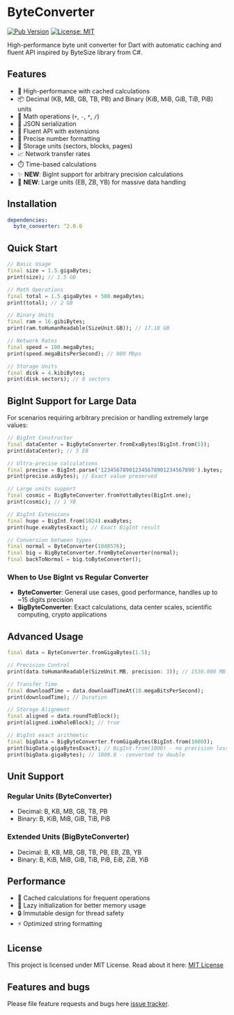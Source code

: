 # ByteConverter

[![Pub Version](https://img.shields.io/pub/v/byte_converter)](https://pub.dev/packages/byte_converter)
[![License: MIT](https://img.shields.io/badge/License-MIT-blue.svg)](LICENSE)

High-performance byte unit converter for Dart with automatic caching and fluent API inspired by ByteSize library from C#.

## Features

- 🚀 High-performance with cached calculations
- 📦 Decimal (KB, MB, GB, TB, PB) and Binary (KiB, MiB, GiB, TiB, PiB) units
- 🔢 Math operations (`+`, `-`, `*`, `/`)
- 🔄 JSON serialization
- 💫 Fluent API with extensions
- 📐 Precise number formatting
- 🧮 Storage units (sectors, blocks, pages)
- 📈 Network transfer rates
- ⏱️ Time-based calculations
- ✨ **NEW**: BigInt support for arbitrary precision calculations
- 🌌 **NEW**: Large units (EB, ZB, YB) for massive data handling

## Installation

```yaml
dependencies:
  byte_converter: ^2.0.0
```

## Quick Start

```dart
// Basic Usage
final size = 1.5.gigaBytes;
print(size); // 1.5 GB

// Math Operations
final total = 1.5.gigaBytes + 500.megaBytes;
print(total); // 2 GB

// Binary Units
final ram = 16.gibiBytes;
print(ram.toHumanReadable(SizeUnit.GB)); // 17.18 GB

// Network Rates
final speed = 100.megaBytes;
print(speed.megaBitsPerSecond); // 800 Mbps

// Storage Units
final disk = 4.kibiBytes;
print(disk.sectors); // 8 sectors
```

## BigInt Support for Large Data

For scenarios requiring arbitrary precision or handling extremely large values:

```dart
// BigInt Constructor
final dataCenter = BigByteConverter.fromExaBytes(BigInt.from(5));
print(dataCenter); // 5 EB

// Ultra-precise calculations
final precise = BigInt.parse('123456789012345678901234567890').bytes;
print(precise.asBytes); // Exact value preserved

// Large units support
final cosmic = BigByteConverter.fromYottaBytes(BigInt.one);
print(cosmic); // 1 YB

// BigInt Extensions
final huge = BigInt.from(1024).exaBytes;
print(huge.exaBytesExact); // Exact BigInt result

// Conversion between types
final normal = ByteConverter(1048576);
final big = BigByteConverter.fromByteConverter(normal);
final backToNormal = big.toByteConverter();
```

### When to Use BigInt vs Regular Converter

- **ByteConverter**: General use cases, good performance, handles up to ~15 digits precision
- **BigByteConverter**: Exact calculations, data center scales, scientific computing, crypto applications

## Advanced Usage

```dart
final data = ByteConverter.fromGigaBytes(1.5);

// Precision Control
print(data.toHumanReadable(SizeUnit.MB, precision: 3)); // 1536.000 MB

// Transfer Time
final downloadTime = data.downloadTimeAt(10.megaBitsPerSecond);
print(downloadTime); // Duration

// Storage Alignment
final aligned = data.roundToBlock();
print(aligned.isWholeBlock); // true

// BigInt exact arithmetic
final bigData = BigByteConverter.fromGigaBytes(BigInt.from(1000));
print(bigData.gigaBytesExact); // BigInt.from(1000) - no precision loss
print(bigData.gigaBytes); // 1000.0 - converted to double
```

## Unit Support

### Regular Units (ByteConverter)

- Decimal: B, KB, MB, GB, TB, PB
- Binary: B, KiB, MiB, GiB, TiB, PiB

### Extended Units (BigByteConverter)

- Decimal: B, KB, MB, GB, TB, PB, EB, ZB, YB
- Binary: B, KiB, MiB, GiB, TiB, PiB, EiB, ZiB, YiB

## Performance

- 🚀 Cached calculations for frequent operations
- 🧠 Lazy initialization for better memory usage
- 🔒 Immutable design for thread safety
- ⚡ Optimized string formatting

## License

This project is licensed under MIT License. Read about it here: [MIT License](license)

## Features and bugs

Please file feature requests and bugs here [issue tracker][tracker].

[tracker]: https://github.com/ArunPrakashG/byte_converter/issues
